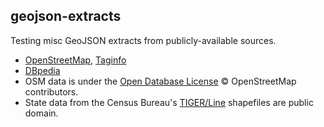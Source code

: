## geojson-extracts
Testing misc GeoJSON extracts from publicly-available sources.

* [OpenStreetMap](http://www.openstreetmap.org/), [Taginfo](http://taginfo.openstreetmap.org/)
* [DBpedia](http://dbpedia.org/)
* OSM data is under the [Open Database License](http://opendatacommons.org/licenses/odbl)
  © OpenStreetMap contributors.
* State data from the Census Bureau's [TIGER/Line](http://www2.census.gov/cgi-bin/shapefiles2009/national-files)
  shapefiles are public domain.
